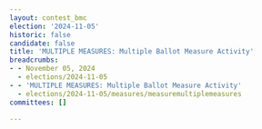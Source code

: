 ```yaml
---
layout: contest_bmc
election: '2024-11-05'
historic: false
candidate: false
title: 'MULTIPLE MEASURES: Multiple Ballot Measure Activity'
breadcrumbs:
- - November 05, 2024
  - elections/2024-11-05
- - 'MULTIPLE MEASURES: Multiple Ballot Measure Activity'
  - elections/2024-11-05/measures/measuremultiplemeasures
committees: []

---
```



